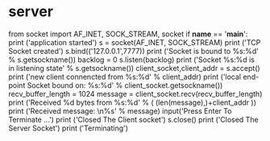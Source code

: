 # server

from socket import AF_INET, SOCK_STREAM, socket
if __name__ == '__main__':
    print ('application started')
    s = socket(AF_INET, SOCK_STREAM)
    print ('TCP Socket created')
    s.bind(('127.0.0.1',7777))
    print ('Socket is bound to %s:%d' % s.getsockname())
    backlog = 0 
    s.listen(backlog)
    print ('Socket %s:%d is in listening state' % s.getsockname())
    client_socket,client_addr = s.accept()
    print ('new client connencted from %s:%d' % client_addr)
    print ('local end-point Socket bound on: %s:%d' % client_socket.getsockname())
    recv_buffer_length = 1024 
    message = client_socket.recv(recv_buffer_length)
    print ('Received %d bytes from %s:%d' % ( (len(message),)+client_addr ))
    print ('Received message: \n%s' % message)
    input('Press Enter To Terminate ...')
    print ('Closed The Client socket')
    s.close()
    print ('Closed The Server Socket')
    print ('Terminating')
